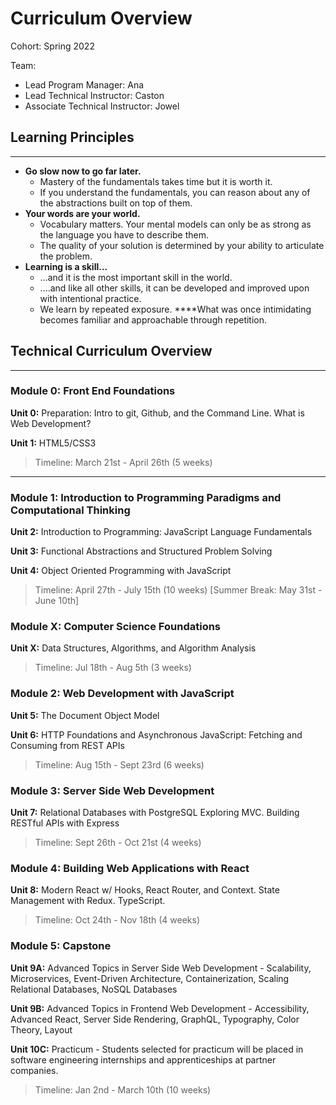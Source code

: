 # Curriculum Overview

Cohort: Spring 2022

Team:
* Lead Program Manager: Ana
* Lead Technical Instructor: Caston
* Associate Technical Instructor: Jowel

## **Learning Principles**
---

- **Go slow now to go far later.**
    - Mastery of the fundamentals takes time but it is worth it.
    - If you understand the fundamentals, you can reason about any of the abstractions built on top of them.
- **Your words are your world.**
    - Vocabulary matters. Your mental models can only be as strong as the language you have to describe them.
    - The quality of your solution is determined by your ability to articulate the problem.
- **Learning is a skill...**
    - …and it is the most important skill in the world.
    - ....and like all other skills, it can be developed and improved upon with intentional practice.
    - We learn by repeated exposure. ****What was once intimidating becomes familiar and approachable through repetition.

## Technical Curriculum Overview

---


### Module 0: Front End Foundations


**Unit 0:** Preparation: Intro to git, Github, and the Command Line. What is Web Development?

**Unit 1:** HTML5/CSS3

> Timeline: March 21st - April 26th (5 weeks)
---

### Module 1: Introduction to Programming Paradigms and Computational Thinking

**Unit 2:** Introduction to Programming: JavaScript Language Fundamentals

**Unit 3:** Functional Abstractions and Structured Problem Solving

**Unit 4:** Object Oriented Programming with JavaScript

> Timeline: April 27th - July 15th (10 weeks) [Summer Break: May 31st - June 10th]

### Module X: Computer Science Foundations 

**Unit X:** Data Structures, Algorithms, and Algorithm Analysis

> Timeline: Jul 18th - Aug 5th (3 weeks)

### Module 2: Web Development with JavaScript 

**Unit 5:** The Document Object Model

**Unit 6:** HTTP Foundations and Asynchronous JavaScript: Fetching and Consuming from REST APIs

> Timeline: Aug 15th - Sept 23rd (6 weeks)

### Module 3: Server Side Web Development

**Unit 7:** Relational Databases with PostgreSQL Exploring MVC. Building RESTful APIs with Express

> Timeline: Sept 26th - Oct 21st (4 weeks)

### Module 4: Building Web Applications with React

**Unit 8:** Modern React w/ Hooks, React Router, and Context. State Management with Redux. TypeScript.

> Timeline: Oct 24th - Nov 18th (4 weeks)

### Module 5: Capstone

**Unit 9A:** Advanced Topics in Server Side Web Development - Scalability, Microservices, Event-Driven Architecture, Containerization, Scaling Relational Databases, NoSQL Databases

**Unit 9B:** Advanced Topics in Frontend Web Development - Accessibility, Advanced React, Server Side Rendering, GraphQL, Typography, Color Theory, Layout

**Unit 10C:** Practicum - Students selected for practicum will be placed in software engineering internships and apprenticeships at partner companies.

> Timeline: Jan 2nd - March 10th (10 weeks)